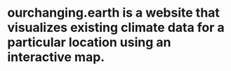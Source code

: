 # ourchanging.earth is a website that visualizes existing climate data for a particular location using an interactive map.